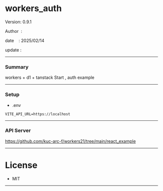 ﻿# workers_auth

 Version: 0.9.1

 Author  : 

 date    : 2025/02/14 

 update  :

***
### Summary

workers + d1 + tanstack Start , auth example


***
### Setup
* .env

```
VITE_API_URL=https://localhost
```

***
### API Server

https://github.com/kuc-arc-f/workers21/tree/main/react_example

***
# License

* MIT

***

